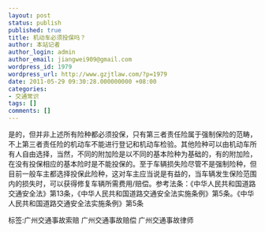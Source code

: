 ```yaml
---
layout: post
status: publish
published: true
title: 机动车必须投保吗？
author: 本站记者
author_login: admin
author_email: jiangwei909@gmail.com
wordpress_id: 1979
wordpress_url: http://www.gzjtlaw.com/?p=1979
date: 2011-05-29 09:30:28.000000000 +08:00
categories:
- 交通常识
tags: []
comments: []
---
```

是的，但并非上述所有险种都必须投保，只有第三者责任险属于强制保险的范畴，不上第三者责任险的机动车不能进行登记和机动车检验。其他险种可以由机动车所有人自由选择，当然，不同的附加险是以不同的基本险种为基础的，有的附加险，在没有投保相应的基本险时是不能投保的。至于车辆损失险尽管不是强制险种，但目前一般车主都选择投保此险种，这对车主应当说是有益的，当车辆发生保险范围内的损失时，可以获得修复车辆所需费用&#47;赔偿。参考法条：《中华人民共和国道路交通安全法》第13条，《中华人民共和国道路交通安全法实施条例》第5条。《中华人民共和国道路交通安全法实施条例》第5条标签:广州交通事故索赔 广州交通事故赔偿 广州交通事故律师
